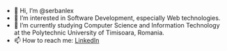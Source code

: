 - 👋 Hi, I’m @serbanlex
- 👀 I’m interested in Software Development, especially Web technologies.
- 🌱 I’m currently studying Computer Science and Information Technology at the Polytechnic University of Timisoara, Romania.
- 📫 How to reach me: <a href="https://www.linkedin.com/in/alexandru-%C8%99erban-b842011a8/"> LinkedIn </a>

<!---
serbanlex/serbanlex is a ✨ special ✨ repository because its `README.md` (this file) appears on your GitHub profile.
You can click the Preview link to take a look at your changes.
--->
